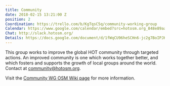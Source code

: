 ```yaml
---
title: Community
date: 2018-02-15 13:21:00 Z
position: 2
Coordination: https://trello.com/b/KgTqsC5q/community-working-group
Calendar: https://www.google.com/calendar/embed?src=hotosm.org_848e89aaiab04ag94d23rqn558%40group.calendar.google.com
Chat: http://slack.hotosm.org/
Details: https://docs.google.com/document/d/1fWqCU96heSCHn6-jc2g7BoIPJKGu8Yjszu4pmY4tbNw/edit?usp=sharing
---
```


This group works to improve the global HOT community through targeted actions. An improved community is one which works together better, and which fosters and supports the growth of local groups around the world. Contact at [community@hotosm.org](mailto:community@hotosm.org).

Visit the [Community WG OSM Wiki page](https://wiki.openstreetmap.org/wiki/Humanitarian_OSM_Team/Working_groups/Community) for more information.
